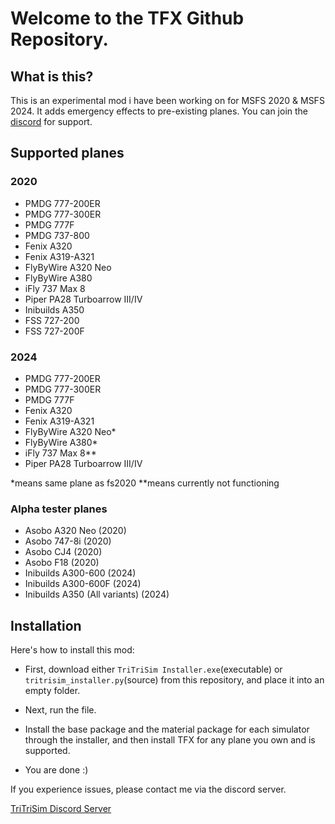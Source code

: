 
# Welcome to the TFX Github Repository.

## What is this?
This is an experimental mod i have been working on for MSFS 2020 & MSFS 2024.
It adds emergency effects to pre-existing planes. You can join the [discord](https://discord.gg/g4bJ3nBmck) for support.

## Supported planes

### 2020

- PMDG 777-200ER
- PMDG 777-300ER
- PMDG 777F
- PMDG 737-800
- Fenix A320
- Fenix A319-A321
- FlyByWire A320 Neo
- FlyByWire A380
- iFly 737 Max 8
- Piper PA28 Turboarrow III/IV
- Inibuilds A350
- FSS 727-200
- FSS 727-200F

### 2024

- PMDG 777-200ER
- PMDG 777-300ER
- PMDG 777F
- Fenix A320
- Fenix A319-A321
- FlyByWire A320 Neo*
- FlyByWire A380*
- iFly 737 Max 8**
- Piper PA28 Turboarrow III/IV


*means same plane as fs2020
**means currently not functioning

### Alpha tester planes

- Asobo A320 Neo (2020)
- Asobo 747-8i (2020)
- Asobo CJ4 (2020)
- Asobo F18 (2020)
- Inibuilds A300-600 (2024)
- Inibuilds A300-600F (2024)
- Inibuilds A350 (All variants) (2024)

## Installation

Here's how to install this mod:

- First, download either `TriTriSim Installer.exe`(executable) or `tritrisim_installer.py`(source) from this repository, and place it into an empty folder.

- Next, run the file.

- Install the base package and the material package for each simulator through the installer, and then install TFX for any plane you own and is supported.

- You are done :)

If you experience issues, please contact me via the discord server.

[TriTriSim Discord Server](https://discord.gg/g4bJ3nBmck)


